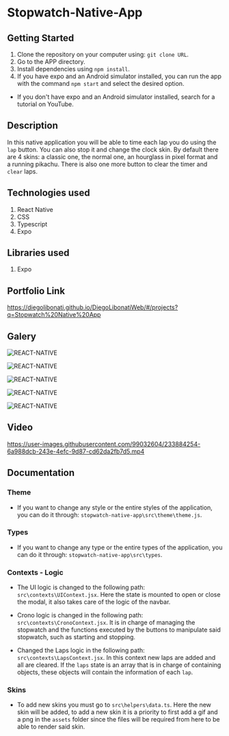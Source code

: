 # Stopwatch-Native-App

## Getting Started

1. Clone the repository on your computer using: `git clone URL`.
2. Go to the APP directory.
3. Install dependencies using `npm install`.
4. If you have expo and an Android simulator installed, you can run the app with the command `npm start` and select the desired option.

- If you don't have expo and an Android simulator installed, search for a tutorial on YouTube.

## Description

In this native application you will be able to time each lap you do using the `lap` button. You can also stop it and change the clock skin. By default there are 4 skins: a classic one, the normal one, an hourglass in pixel format and a running pikachu. There is also one more button to clear the timer and `clear` laps.

## Technologies used

1. React Native
2. CSS
3. Typescript
4. Expo

## Libraries used

1. Expo

## Portfolio Link

https://diegolibonati.github.io/DiegoLibonatiWeb/#/projects?q=Stopwatch%20Native%20App

## Galery

![REACT-NATIVE](https://raw.githubusercontent.com/DiegoLibonati/DiegoLibonatiWeb/main/data/projects/React/Imagenes/stopwatch-react-native-0.jpg)

![REACT-NATIVE](https://raw.githubusercontent.com/DiegoLibonati/DiegoLibonatiWeb/main/data/projects/React/Imagenes/stopwatch-react-native-1.jpg)

![REACT-NATIVE](https://raw.githubusercontent.com/DiegoLibonati/DiegoLibonatiWeb/main/data/projects/React/Imagenes/stopwatch-react-native-2.jpg)

![REACT-NATIVE](https://raw.githubusercontent.com/DiegoLibonati/DiegoLibonatiWeb/main/data/projects/React/Imagenes/stopwatch-react-native-3.jpg)

![REACT-NATIVE](https://raw.githubusercontent.com/DiegoLibonati/DiegoLibonatiWeb/main/data/projects/React/Imagenes/stopwatch-react-native-4.jpg)

## Video

https://user-images.githubusercontent.com/99032604/233884254-6a988dcb-243e-4efc-9d87-cd62da2fb7d5.mp4

## Documentation

### Theme

- If you want to change any style or the entire styles of the application, you can do it through: `stopwatch-native-app\src\theme\theme.js`.

### Types

- If you want to change any type or the entire types of the application, you can do it through: `stopwatch-native-app\src\types`.

### Contexts - Logic

- The UI logic is changed to the following path: `src\contexts\UIContext.jsx`. Here the state is mounted to open or close the modal, it also takes care of the logic of the navbar.

- Crono logic is changed in the following path: `src\contexts\CronoContext.jsx`. It is in charge of managing the stopwatch and the functions executed by the buttons to manipulate said stopwatch, such as starting and stopping.

- Changed the Laps logic in the following path: `src\contexts\LapsContext.jsx`. In this context new laps are added and all are cleared. If the `laps` state is an array that is in charge of containing objects, these objects will contain the information of each `lap`.

### Skins

- To add new skins you must go to `src\helpers\data.ts`. Here the new skin will be added, to add a new skin it is a priority to first add a gif and a png in the `assets` folder since the files will be required from here to be able to render said skin.
